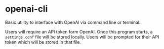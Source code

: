 # openai-cli
Basic utility to interface with OpenAI via command line or terminal.

Users will require an API token form OpenAI.
Once this program starts, a `settings.conf` file will be stored locally.
Users will be prompted for their API token which will be stored in that file.
